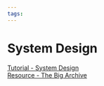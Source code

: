 ```yaml
---
tags:
---
```


# System Design

[Tutorial - System Design](https://www.geeksforgeeks.org/system-design-tutorial/?ref=lbp)  
[Resource - The Big Archive](https://assets.bytebytego.com/ByteByteGo-Big-Archive-System-Design-2023.pdf)
